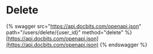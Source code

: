 # Delete

{% swagger src="https://api.docbits.com/openapi.json" path="/users/delete/{user_id}" method="delete" %}
[https://api.docbits.com/openapi.json](https://api.docbits.com/openapi.json)
{% endswagger %}
